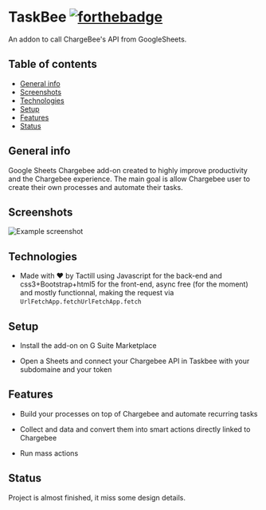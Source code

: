 # TaskBee  [![forthebadge](https://forthebadge.com/images/badges/gluten-free.svg)](https://forthebadge.com)
An addon to call ChargeBee's API from GoogleSheets. 

## Table of contents 
* [General info](#general-info)
* [Screenshots](#screenshots)
* [Technologies](#technologies)
* [Setup](#setup)
* [Features](#features)
* [Status](#status)

## General info 
Google Sheets Chargebee add-on created to highly improve productivity and the Chargebee experience. The main goal is allow Chargebee user to create their own processes and automate their tasks. 

## Screenshots
![Example screenshot](./img/screenshot.png)

## Technologies
* Made with ♥ by Tactill using Javascript for the back-end and css3+Bootstrap+html5 for the front-end, async free (for the moment) and mostly functionnal, making the request via `UrlFetchApp.fetchUrlFetchApp.fetch`

## Setup 
* Install the add-on on G Suite Marketplace 

* Open a Sheets and connect your Chargebee API in Taskbee with your subdomaine and your token 

## Features 
* Build your processes on top of Chargebee and automate recurring tasks

* Collect and data and convert them into smart actions directly linked to Chargebee 

* Run mass actions 

## Status 
Project is almost finished, it miss some design details. 
